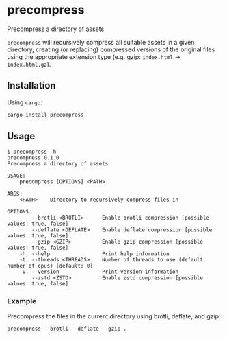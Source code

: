 # precompress

Precompress a directory of assets

`precompress` will recursively compress all suitable assets in a given directory,
creating (or replacing) compressed versions of the original files using the
appropriate extension type (e.g. gzip: `index.html` -> `index.html.gz`).

## Installation

Using `cargo`:

```sh
cargo install precompress
```

## Usage

```
$ precompress -h
precompress 0.1.0
Precompress a directory of assets

USAGE:
    precompress [OPTIONS] <PATH>

ARGS:
    <PATH>    Directory to recursively compress files in

OPTIONS:
        --brotli <BROTLI>      Enable brotli compression [possible values: true, false]
        --deflate <DEFLATE>    Enable deflate compression [possible values: true, false]
        --gzip <GZIP>          Enable gzip compression [possible values: true, false]
    -h, --help                 Print help information
    -t, --threads <THREADS>    Number of threads to use (default: number of cpus) [default: 0]
    -V, --version              Print version information
        --zstd <ZSTD>          Enable zstd compression [possible values: true, false]
```

### Example

Precompress the files in the current directory using brotli, deflate, and gzip:

```
precompress --brotli --deflate --gzip .
```

